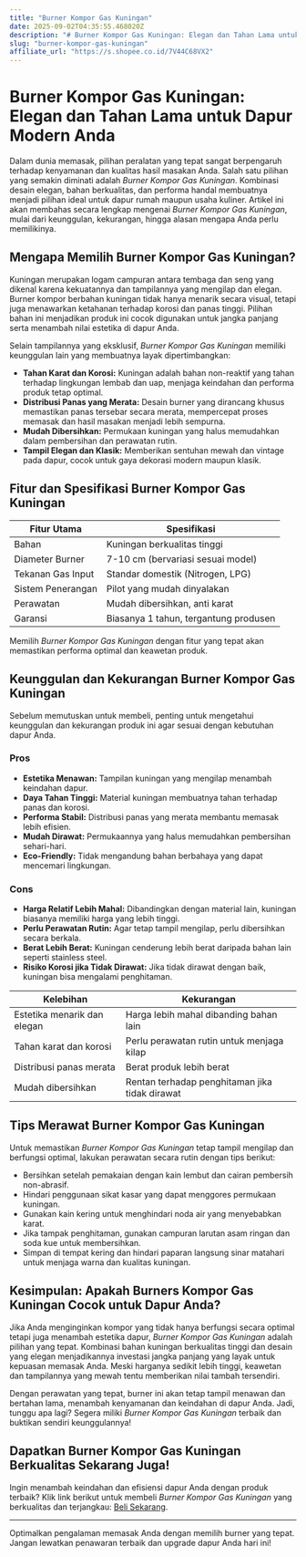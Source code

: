 ```yaml
---
title: "Burner Kompor Gas Kuningan"
date: 2025-09-02T04:35:55.468020Z
description: "# Burner Kompor Gas Kuningan: Elegan dan Tahan Lama untuk Dapur Modern Anda..."
slug: "burner-kompor-gas-kuningan"
affiliate_url: "https://s.shopee.co.id/7V44C68VX2"
---
```

# Burner Kompor Gas Kuningan: Elegan dan Tahan Lama untuk Dapur Modern Anda

Dalam dunia memasak, pilihan peralatan yang tepat sangat berpengaruh terhadap kenyamanan dan kualitas hasil masakan Anda. Salah satu pilihan yang semakin diminati adalah *Burner Kompor Gas Kuningan*. Kombinasi desain elegan, bahan berkualitas, dan performa handal membuatnya menjadi pilihan ideal untuk dapur rumah maupun usaha kuliner. Artikel ini akan membahas secara lengkap mengenai *Burner Kompor Gas Kuningan*, mulai dari keunggulan, kekurangan, hingga alasan mengapa Anda perlu memilikinya.

## Mengapa Memilih Burner Kompor Gas Kuningan?

Kuningan merupakan logam campuran antara tembaga dan seng yang dikenal karena kekuatannya dan tampilannya yang mengilap dan elegan. Burner kompor berbahan kuningan tidak hanya menarik secara visual, tetapi juga menawarkan ketahanan terhadap korosi dan panas tinggi. Pilihan bahan ini menjadikan produk ini cocok digunakan untuk jangka panjang serta menambah nilai estetika di dapur Anda.

Selain tampilannya yang eksklusif, *Burner Kompor Gas Kuningan* memiliki keunggulan lain yang membuatnya layak dipertimbangkan:

- **Tahan Karat dan Korosi:** Kuningan adalah bahan non-reaktif yang tahan terhadap lingkungan lembab dan uap, menjaga keindahan dan performa produk tetap optimal.
- **Distribusi Panas yang Merata:** Desain burner yang dirancang khusus memastikan panas tersebar secara merata, mempercepat proses memasak dan hasil masakan menjadi lebih sempurna.
- **Mudah Dibersihkan:** Permukaan kuningan yang halus memudahkan dalam pembersihan dan perawatan rutin.
- **Tampil Elegan dan Klasik:** Memberikan sentuhan mewah dan vintage pada dapur, cocok untuk gaya dekorasi modern maupun klasik.

## Fitur dan Spesifikasi Burner Kompor Gas Kuningan

| Fitur Utama                     | Spesifikasi                                                        |
|------------------------------|------------------------------------------------------------------|
| Bahan                          | Kuningan berkualitas tinggi                                    |
| Diameter Burner               | 7-10 cm (bervariasi sesuai model)                               |
| Tekanan Gas Input             | Standar domestik (Nitrogen, LPG)                                |
| Sistem Penerangan             | Pilot yang mudah dinyalakan                                    |
| Perawatan                     | Mudah dibersihkan, anti karat                                    |
| Garansi                        | Biasanya 1 tahun, tergantung produsen                         |

Memilih *Burner Kompor Gas Kuningan* dengan fitur yang tepat akan memastikan performa optimal dan keawetan produk.

## Keunggulan dan Kekurangan Burner Kompor Gas Kuningan

Sebelum memutuskan untuk membeli, penting untuk mengetahui keunggulan dan kekurangan produk ini agar sesuai dengan kebutuhan dapur Anda.

### Pros

- **Estetika Menawan:** Tampilan kuningan yang mengilap menambah keindahan dapur.
- **Daya Tahan Tinggi:** Material kuningan membuatnya tahan terhadap panas dan korosi.
- **Performa Stabil:** Distribusi panas yang merata membantu memasak lebih efisien.
- **Mudah Dirawat:** Permukaannya yang halus memudahkan pembersihan sehari-hari.
- **Eco-Friendly:** Tidak mengandung bahan berbahaya yang dapat mencemari lingkungan.

### Cons

- **Harga Relatif Lebih Mahal:** Dibandingkan dengan material lain, kuningan biasanya memiliki harga yang lebih tinggi.
- **Perlu Perawatan Rutin:** Agar tetap tampil mengilap, perlu dibersihkan secara berkala.
- **Berat Lebih Berat:** Kuningan cenderung lebih berat daripada bahan lain seperti stainless steel.
- **Risiko Korosi jika Tidak Dirawat:** Jika tidak dirawat dengan baik, kuningan bisa mengalami penghitaman.

| Kelebihan                               | Kekurangan                                       |
|-----------------------------------------|--------------------------------------------------|
| Estetika menarik dan elegan           | Harga lebih mahal dibanding bahan lain        |
| Tahan karat dan korosi                | Perlu perawatan rutin untuk menjaga kilap    |
| Distribusi panas merata               | Berat produk lebih berat                       |
| Mudah dibersihkan                     | Rentan terhadap penghitaman jika tidak dirawat |

## Tips Merawat Burner Kompor Gas Kuningan

Untuk memastikan *Burner Kompor Gas Kuningan* tetap tampil mengilap dan berfungsi optimal, lakukan perawatan secara rutin dengan tips berikut:

- Bersihkan setelah pemakaian dengan kain lembut dan cairan pembersih non-abrasif.
- Hindari penggunaan sikat kasar yang dapat menggores permukaan kuningan.
- Gunakan kain kering untuk menghindari noda air yang menyebabkan karat.
- Jika tampak penghitaman, gunakan campuran larutan asam ringan dan soda kue untuk membersihkan.
- Simpan di tempat kering dan hindari paparan langsung sinar matahari untuk menjaga warna dan kualitas kuningan.

## Kesimpulan: Apakah Burners Kompor Gas Kuningan Cocok untuk Dapur Anda?

Jika Anda menginginkan kompor yang tidak hanya berfungsi secara optimal tetapi juga menambah estetika dapur, *Burner Kompor Gas Kuningan* adalah pilihan yang tepat. Kombinasi bahan kuningan berkualitas tinggi dan desain yang elegan menjadikannya investasi jangka panjang yang layak untuk kepuasan memasak Anda. Meski harganya sedikit lebih tinggi, keawetan dan tampilannya yang mewah tentu memberikan nilai tambah tersendiri.

Dengan perawatan yang tepat, burner ini akan tetap tampil menawan dan bertahan lama, menambah kenyamanan dan keindahan di dapur Anda. Jadi, tunggu apa lagi? Segera miliki *Burner Kompor Gas Kuningan* terbaik dan buktikan sendiri keunggulannya!

## Dapatkan Burner Kompor Gas Kuningan Berkualitas Sekarang Juga!

Ingin menambah keindahan dan efisiensi dapur Anda dengan produk terbaik? Klik link berikut untuk membeli *Burner Kompor Gas Kuningan* yang berkualitas dan terjangkau: [Beli Sekarang](https://s.shopee.co.id/7V44C68VX2).

---
Optimalkan pengalaman memasak Anda dengan memilih burner yang tepat. Jangan lewatkan penawaran terbaik dan upgrade dapur Anda hari ini!